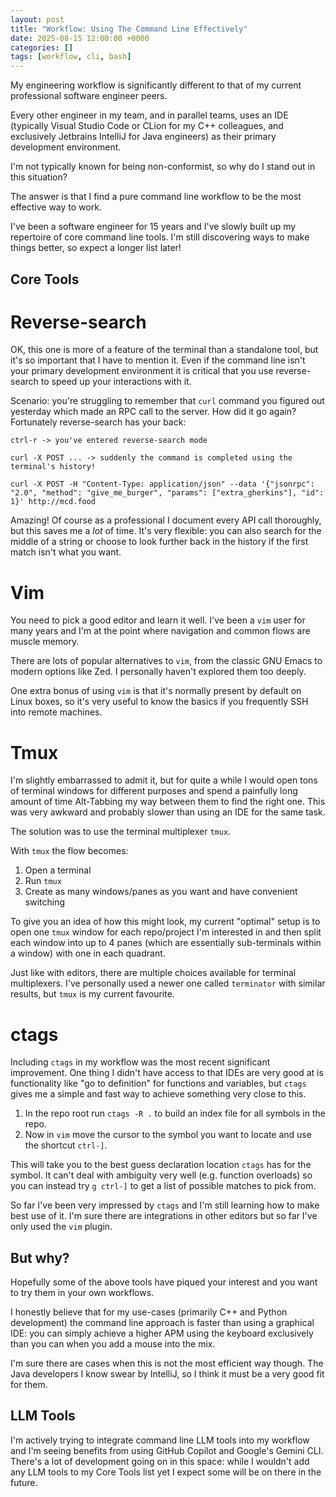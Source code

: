```yaml
---
layout: post
title: "Workflow: Using The Command Line Effectively"
date: 2025-08-15 12:00:00 +0000
categories: []
tags: [workflow, cli, bash]
---
```


My engineering workflow is significantly different to that of my current professional software engineer peers.

Every other engineer in my team, and in parallel teams, uses an IDE (typically Visual Studio Code or CLion for my C++ colleagues, and exclusively Jetbrains IntelliJ for Java engineers) as their primary development environment.

I'm not typically known for being non-conformist, so why do I stand out in this situation?

The answer is that I find a pure command line workflow to be the most effective way to work.

I've been a software engineer for 15 years and I've slowly built up my repertoire of core command line tools. I'm still discovering ways to make things better, so expect a longer list later!

## Core Tools

# Reverse-search
OK, this one is more of a feature of the terminal than a standalone tool, but it's so important that I have to mention it. Even if the command line isn't your primary development environment it is critical that you use reverse-search to speed up your interactions with it.

Scenario: you're struggling to remember that `curl` command you figured out yesterday which made an RPC call to the server. How did it go again? Fortunately reverse-search has your back:

```
ctrl-r -> you've entered reverse-search mode

curl -X POST ... -> suddenly the command is completed using the terminal's history!

curl -X POST -H "Content-Type: application/json" --data '{"jsonrpc": "2.0", "method": "give_me_burger", "params": ["extra_gherkins"], "id": 1}' http://mcd.food
```

Amazing! Of course as a professional I document every API call thoroughly, but this saves me a *lot* of time. It's very flexible: you can also search for the middle of a string or choose to look further back in the history if the first match isn't what you want.

# Vim
You need to pick a good editor and learn it well. I've been a `vim` user for many years and I'm at the point where navigation and common flows are muscle memory.

There are lots of popular alternatives to `vim`, from the classic GNU Emacs to modern options like Zed. I personally haven't explored them too deeply.

One extra bonus of using `vim` is that it's normally present by default on Linux boxes, so it's very useful to know the basics if you frequently SSH into remote machines.

# Tmux
I'm slightly embarrassed to admit it, but for quite a while I would open tons of terminal windows for different purposes and spend a painfully long amount of time Alt-Tabbing my way between them to find the right one. This was very awkward and probably slower than using an IDE for the same task.

The solution was to use the terminal multiplexer `tmux`.

With `tmux` the flow becomes:
1. Open a terminal
2. Run `tmux`
3. Create as many windows/panes as you want and have convenient switching

To give you an idea of how this might look, my current "optimal" setup is to open one `tmux` window for each repo/project I'm interested in and then split each window into up to 4 panes (which are essentially sub-terminals within a window) with one in each quadrant.

Just like with editors, there are multiple choices available for terminal multiplexers. I've personally used a newer one called `terminator` with similar results, but `tmux` is my current favourite.

# ctags
Including `ctags` in my workflow was the most recent significant improvement. One thing I didn't have access to that IDEs are very good at is functionality like "go to definition" for functions and variables, but `ctags` gives me a simple and fast way to achieve something very close to this.

1. In the repo root run `ctags -R .` to build an index file for all symbols in the repo.
2. Now in `vim` move the cursor to the symbol you want to locate and use the shortcut `ctrl-]`.

This will take you to the best guess declaration location `ctags` has for the symbol. It can't deal with ambiguity very well (e.g. function overloads) so you can instead try `g ctrl-]` to get a list of possible matches to pick from.

So far I've been very impressed by `ctags` and I'm still learning how to make best use of it. I'm sure there are integrations in other editors but so far I've only used the `vim` plugin.

## But why?
Hopefully some of the above tools have piqued your interest and you want to try them in your own workflows.

I honestly believe that for my use-cases (primarily C++ and Python development) the command line approach is faster than using a graphical IDE: you can simply achieve a higher APM using the keyboard exclusively than you can when you add a mouse into the mix.

I'm sure there are cases when this is not the most efficient way though. The Java developers I know swear by IntelliJ, so I think it must be a very good fit for them.

## LLM Tools
I'm actively trying to integrate command line LLM tools into my workflow and I'm seeing benefits from using GitHub Copilot and Google's Gemini CLI. There's a lot of development going on in this space: while I wouldn't add any LLM tools to my Core Tools list yet I expect some will be on there in the future.
